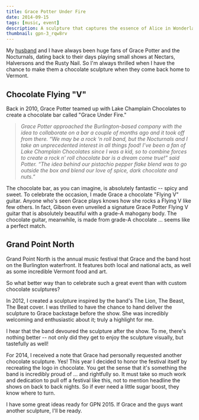 ```yaml
---
title: Grace Potter Under Fire
date: 2014-09-15
tags: [music, event]
description: A sculpture that captures the essence of Alice in Wonderland.
thumbnail: gpn-3_rqw8rv
---
```


My [husband](http://scottmccracken.net/) and I have always been huge fans of Grace Potter and the Nocturnals, dating back to their days playing small shows at Nectars, Halversons and the Rusty Nail. So I'm always thrilled when I have the chance to make them a chocolate sculpture when they come back home to Vermont.

## Chocolate Flying "V"

Back in 2010, Grace Potter teamed up with Lake Champlain Chocolates to create a chocolate bar called "Grace Under Fire."

> _Grace Potter approached the Burlington-based company with the idea to collaborate on a bar a couple of months ago and it took off from there._
> _“We may be a rock ‘n roll band, but the Nocturnals and I take an unprecedented interest in all things food! I’ve been a fan of Lake Champlain Chocolates since I was a kid, so to combine forces to create a rock n’ roll chocolate bar is a dream come true!” said Potter._
> _“The idea behind our pistachio pepper flake blend was to go outside the box and blend our love of spice, dark chocolate and nuts.”_

The chocolate bar, as you can imagine, is absolutely fantastic -- spicy and sweet. To celebrate the occasion, I made Grace a chocolate "Flying V" guitar. Anyone who's seen Grace plays knows how she rocks a Flying V like few others. In fact, Gibson even unveiled a signature Grace Potter Flying V guitar that is absolutely beautiful with a grade-A mahogany body. The chocolate guitar, meanwhile, is made from grade-A chocolate ... seems like a perfect match.

## Grand Point North

Grand Point North is the annual music festival that Grace and the band host on the Burlington waterfront. It features both local and national acts, as well as some incredible Vermont food and art.

So what better way than to celebrate such a great event than with custom chocolate sculptures?

In 2012, I created a sculpture inspired by the band's The Lion, The Beast, The Beat cover. I was thrilled to have the chance to hand deliver the sculpture to Grace backstage before the show. She was incredibly welcoming and enthusiastic about it; truly a highlight for me.

I hear that the band devoured the sculpture after the show. To me, there's nothing better -- not only did they get to enjoy the sculpture visually, but tastefully as well!

For 2014, I received a note that Grace had personally requested another chocolate sculpture. Yes! This year I decided to honor the festival itself by recreating the logo in chocolate.  You get the sense that it's something the band is incredibly proud of ... and rightfully so. It must take so much work and dedication to pull off a festival like this, not to mention headline the shows on back to back nights. So if ever need a little sugar boost, they know where to turn.

I have some great ideas ready for GPN 2015. If Grace and the guys want another sculpture, I'll be ready.
